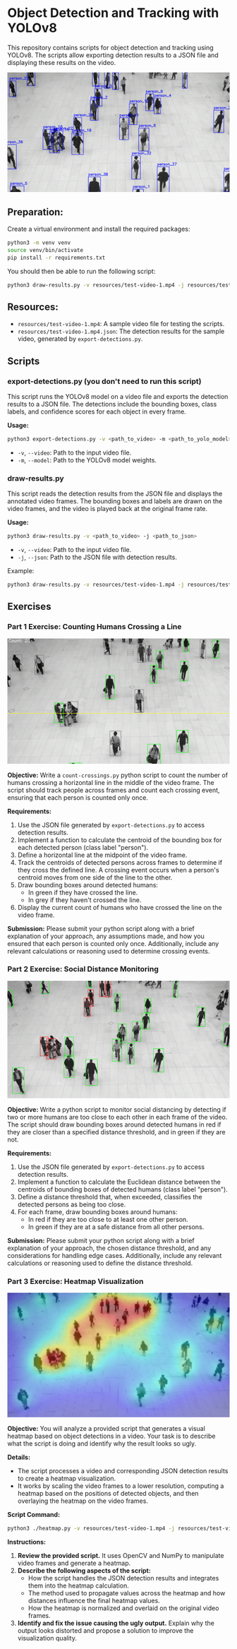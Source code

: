 # Object Detection and Tracking with YOLOv8

This repository contains scripts for object detection and tracking using YOLOv8. The scripts allow exporting detection results to a JSON file and displaying these results on the video.

![Snapshot](resources/snapshot.png)

## Preparation:

Create a virtual environment and install the required packages:
```bash
python3 -m venv venv
source venv/bin/activate
pip install -r requirements.txt
```

You should then be able to run the following script:
   
```bash
python3 draw-results.py -v resources/test-video-1.mp4 -j resources/test-video-1.mp4.json
```

## Resources:
- `resources/test-video-1.mp4`: A sample video file for testing the scripts.
- `resources/test-video-1.mp4.json`: The detection results for the sample video, generated by `export-detections.py`.

## Scripts

### export-detections.py (you don't need to run this script)

This script runs the YOLOv8 model on a video file and exports the detection results to a JSON file. The detections include the bounding boxes, class labels, and confidence scores for each object in every frame.

**Usage:**
```bash
python3 export-detections.py -v <path_to_video> -m <path_to_yolo_model>
```

- `-v`, `--video`: Path to the input video file.
- `-m`, `--model`: Path to the YOLOv8 model weights.

### draw-results.py

This script reads the detection results from the JSON file and displays the annotated video frames. The bounding boxes and labels are drawn on the video frames, and the video is played back at the original frame rate.

**Usage:**
```bash
python3 draw-results.py -v <path_to_video> -j <path_to_json>
```

- `-v`, `--video`: Path to the input video file.
- `-j`, `--json`: Path to the JSON file with detection results.

Example:
```bash
python3 draw-results.py -v resources/test-video-1.mp4 -j resources/test-video-1.mp4.json
```

## Exercises

### Part 1 Exercise: Counting Humans Crossing a Line

![Count Crossings](resources/count-crossings.png)

**Objective:** Write a `count-crossings.py` python script to count the number of humans crossing a horizontal line in the middle of the video frame. The script should track people across frames and count each crossing event, ensuring that each person is counted only once.

**Requirements:**
1. Use the JSON file generated by `export-detections.py` to access detection results.
2. Implement a function to calculate the centroid of the bounding box for each detected person (class label "person").
3. Define a horizontal line at the midpoint of the video frame.
4. Track the centroids of detected persons across frames to determine if they cross the defined line. A crossing event occurs when a person's centroid moves from one side of the line to the other.
5. Draw bounding boxes around detected humans:
   - In green if they have crossed the line.
   - In grey if they haven't crossed the line.
6. Display the current count of humans who have crossed the line on the video frame.

**Submission:**
Please submit your python script along with a brief explanation of your approach, any assumptions made, and how you ensured that each person is counted only once. Additionally, include any relevant calculations or reasoning used to determine crossing events.

### Part 2 Exercise: Social Distance Monitoring

![Social Distancing](resources/social-distancing.png)

**Objective:** Write a python script to monitor social distancing by detecting if two or more humans are too close to each other in each frame of the video. The script should draw bounding boxes around detected humans in red if they are closer than a specified distance threshold, and in green if they are not.

**Requirements:**
1. Use the JSON file generated by `export-detections.py` to access detection results.
2. Implement a function to calculate the Euclidean distance between the centroids of bounding boxes of detected humans (class label "person").
3. Define a distance threshold that, when exceeded, classifies the detected persons as being too close.
4. For each frame, draw bounding boxes around humans:
   - In red if they are too close to at least one other person.
   - In green if they are at a safe distance from all other persons.

**Submission:**
Please submit your python script along with a brief explanation of your approach, the chosen distance threshold, and any considerations for handling edge cases. Additionally, include any relevant calculations or reasoning used to define the distance threshold.


### Part 3 Exercise: Heatmap Visualization

![Heatmap](resources/heatmap.png)

**Objective:** You will analyze a provided script that generates a visual heatmap based on object detections in a video. Your task is to describe what the script is doing and identify why the result looks so ugly.

**Details:**

- The script processes a video and corresponding JSON detection results to create a heatmap visualization. 
- It works by scaling the video frames to a lower resolution, computing a heatmap based on the positions of detected objects, and then overlaying the heatmap on the video frames.

**Script Command:**
```bash
python3 ./heatmap.py -v resources/test-video-1.mp4 -j resources/test-video-1.mp4.json
```

**Instructions:**

1. **Review the provided script.** It uses OpenCV and NumPy to manipulate video frames and generate a heatmap.
2. **Describe the following aspects of the script:**
   - How the script handles the JSON detection results and integrates them into the heatmap calculation.
   - The method used to propagate values across the heatmap and how distances influence the final heatmap values.
   - How the heatmap is normalized and overlaid on the original video frames.
3. **Identify and fix the issue causing the ugly output.** Explain why the output looks distorted and propose a solution to improve the visualization quality.
